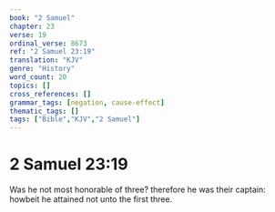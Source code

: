 ```yaml
---
book: "2 Samuel"
chapter: 23
verse: 19
ordinal_verse: 8673
ref: "2 Samuel 23:19"
translation: "KJV"
genre: "History"
word_count: 20
topics: []
cross_references: []
grammar_tags: [negation, cause-effect]
thematic_tags: []
tags: ["Bible","KJV","2 Samuel"]
---
```


# 2 Samuel 23:19

Was he not most honorable of three? therefore he was their captain: howbeit he attained not unto the first three.
